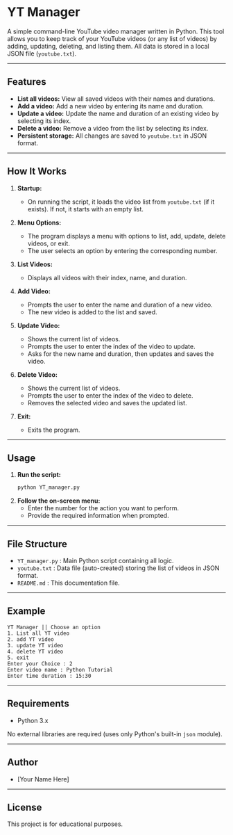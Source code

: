 # YT Manager

A simple command-line YouTube video manager written in Python. This tool allows you to keep track of your YouTube videos (or any list of videos) by adding, updating, deleting, and listing them. All data is stored in a local JSON file (`youtube.txt`).

---

## Features

- **List all videos:** View all saved videos with their names and durations.
- **Add a video:** Add a new video by entering its name and duration.
- **Update a video:** Update the name and duration of an existing video by selecting its index.
- **Delete a video:** Remove a video from the list by selecting its index.
- **Persistent storage:** All changes are saved to `youtube.txt` in JSON format.

---

## How It Works

1. **Startup:**

   - On running the script, it loads the video list from `youtube.txt` (if it exists). If not, it starts with an empty list.

2. **Menu Options:**

   - The program displays a menu with options to list, add, update, delete videos, or exit.
   - The user selects an option by entering the corresponding number.

3. **List Videos:**

   - Displays all videos with their index, name, and duration.

4. **Add Video:**

   - Prompts the user to enter the name and duration of a new video.
   - The new video is added to the list and saved.

5. **Update Video:**

   - Shows the current list of videos.
   - Prompts the user to enter the index of the video to update.
   - Asks for the new name and duration, then updates and saves the video.

6. **Delete Video:**

   - Shows the current list of videos.
   - Prompts the user to enter the index of the video to delete.
   - Removes the selected video and saves the updated list.

7. **Exit:**
   - Exits the program.

---

## Usage

1. **Run the script:**
   ```bash
   python YT_manager.py
   ```
2. **Follow the on-screen menu:**
   - Enter the number for the action you want to perform.
   - Provide the required information when prompted.

---

## File Structure

- `YT_manager.py` : Main Python script containing all logic.
- `youtube.txt` : Data file (auto-created) storing the list of videos in JSON format.
- `README.md` : This documentation file.

---

## Example

```
YT Manager || Choose an option
1. List all YT video
2. add YT video
3. update YT video
4. delete YT video
5. exit
Enter your Choice : 2
Enter video name : Python Tutorial
Enter time duration : 15:30
```

---

## Requirements

- Python 3.x

No external libraries are required (uses only Python's built-in `json` module).

---

## Author

- [Your Name Here]

---

## License

This project is for educational purposes.
